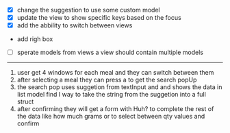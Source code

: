 - [x] change the suggestion to use some custom model
- [x] update the view to show specific keys based on the focus
- [x] add the abbility to switch between views
-  add righ box
- [ ] sperate models from views a view should
        contain multiple models

---
1. user get 4 windows for each meal and they can switch between them
  1. after selecting a meal they can press a to get the search popUp
  2. the search pop uses suggetion from textInput and and shows the data in list model find I way to take the string from the suggetion into a full struct
  3. after confirming they will get a form with Huh? to complete the rest of the data like how much grams or to select between qty values and confirm



